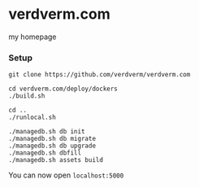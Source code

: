 verdverm.com
============

my homepage


### Setup

```
git clone https://github.com/verdverm/verdverm.com

cd verdverm.com/deploy/dockers
./build.sh

cd ..
./runlocal.sh

./managedb.sh db init
./managedb.sh db migrate
./managedb.sh db upgrade
./managedb.sh dbfill
./managedb.sh assets build
```

You can now open `localhost:5000`
